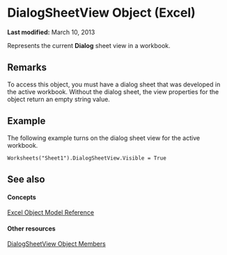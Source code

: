 
# DialogSheetView Object (Excel)

 **Last modified:** March 10, 2013

Represents the current  **Dialog** sheet view in a workbook.

## Remarks

To access this object, you must have a dialog sheet that was developed in the active workbook. Without the dialog sheet, the view properties for the object return an empty string value.


## Example

The following example turns on the dialog sheet view for the active workbook.


```
Worksheets("Sheet1").DialogSheetView.Visible = True
```


## See also


#### Concepts


 [Excel Object Model Reference](11ea8598-8a20-92d5-f98b-0da04263bf2c.md)
#### Other resources


 [DialogSheetView Object Members](2b47811b-5061-f8c9-9e66-c85eec953990.md)
